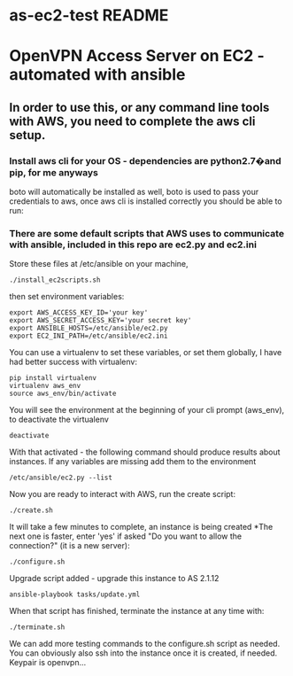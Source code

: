 # as-ec2-test README

# OpenVPN Access Server on EC2 - automated with ansible

## In order to use this, or any command line tools with AWS, you need to complete the aws cli setup.

### Install aws cli for your OS - dependencies are python2.7�and pip, for me anyways
boto will automatically be installed as well, boto is used to pass your credentials to aws, once aws cli is installed correctly you should be able to run:

### There are some default scripts that AWS uses to communicate with ansible, included in this repo are ec2.py and ec2.ini
Store these files at /etc/ansible on your machine, 
```
./install_ec2scripts.sh
```
then set environment variables:

```
export AWS_ACCESS_KEY_ID='your key'
export AWS_SECRET_ACCESS_KEY='your secret key'
export ANSIBLE_HOSTS=/etc/ansible/ec2.py
export EC2_INI_PATH=/etc/ansible/ec2.ini
```

You can use a virtualenv to set these variables, or set them globally, I have had better success with virtualenv:

```
pip install virtualenv
virtualenv aws_env
source aws_env/bin/activate
```

You will see the environment at the beginning of your cli prompt (aws_env), to deactivate the virtualenv

```
deactivate
```

With that activated - the following command should produce results about instances.  If any variables are missing add them to the environment

```
/etc/ansible/ec2.py --list
```

Now you are ready to interact with AWS, run the create script:

```
./create.sh
```

It will take a few minutes to complete, an instance is being created
*The next one is faster, enter 'yes' if asked "Do you want to allow the connection?" (it is a new server):

```
./configure.sh
```
Upgrade script added - upgrade this instance to AS 2.1.12

```
ansible-playbook tasks/update.yml
```
When that script has finished, terminate the instance at any time with:

```
./terminate.sh
```

We can add more testing commands to the configure.sh script as needed.
You can obviously also ssh into the instance once it is created, if needed.  Keypair is openvpn...